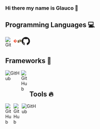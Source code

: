 ### Hi there my name is  Glauco 👋



## Programming Languages :computer:

<img align="left" alt="Git" width="26px" src="https://raw.githubusercontent.com/coderjojo/coderjojo/master/img/python.svg" />
<img align="left" alt="Git" width="26px" src="https://raw.githubusercontent.com/github/explore/80688e429a7d4ef2fca1e82350fe8e3517d3494d/topics/git/git.png" />
<img align="left" alt="GitHub" width="26px" src="https://raw.githubusercontent.com/github/explore/78df643247d429f6cc873026c0622819ad797942/topics/github/github.png" />

<br />
<br />

## Frameworks :rocket:

<img align="left" alt="GitHub" width="10%" height="10%" src="https://www.gstatic.com/devrel-devsite/prod/vbf66214f2f7feed2e5d8db155bab9ace53c57c494418a1473b23972413e0f3ac/tensorflow/images/lockup.svg" />

<img align="left" alt="GitHub" width="26px" src="https://pytorch.org/assets/images/pytorch-logo.png" />

<br />
<br />



## Tools :fire:

<img align="left" alt="GitHub" width="26px" src="https://camo.githubusercontent.com/2c3a10f57365a330cc092e2c32942ff28474495a/68747470733a2f2f666972656261736573746f726167652e676f6f676c65617069732e636f6d2f76302f622f6769746875622d2d696d616765732e61707073706f742e636f6d2f6f2f476974687562253230696d6167657325324632353233312e7376673f616c743d6d6564696126746f6b656e3d65663262653632372d303461362d346638302d616662612d626632323432383164333561" />

<img align="left" alt="GitHub" width="26px" src="https://www.egi.eu/wp-content/uploads/2017/04/project_jupyter.png" />

<img align="left" alt="GitHub"  width="10%" height="10%"  src="https://docs.conda.io/en/latest/_images/conda_logo.svg" />

<!--
**neemiasbsilva/neemiasbsilva** is a ✨ _special_ ✨ repository because its `README.md` (this file) appears on your GitHub profile.
## Tools :fire:

Here are some ideas to get you started:

- 🔭 I’m currently working on ...
- 🌱 I’m currently learning ...
- 👯 I’m looking to collaborate on ...
- 🤔 I’m looking for help with ...
- 💬 Ask me about ...
- 📫 How to reach me: ...
- 😄 Pronouns: ...
- ⚡ Fun fact: ...
-->
